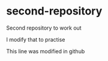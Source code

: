 # second-repository
Second repository to work out

I modify that to practise

This line was modified in github
